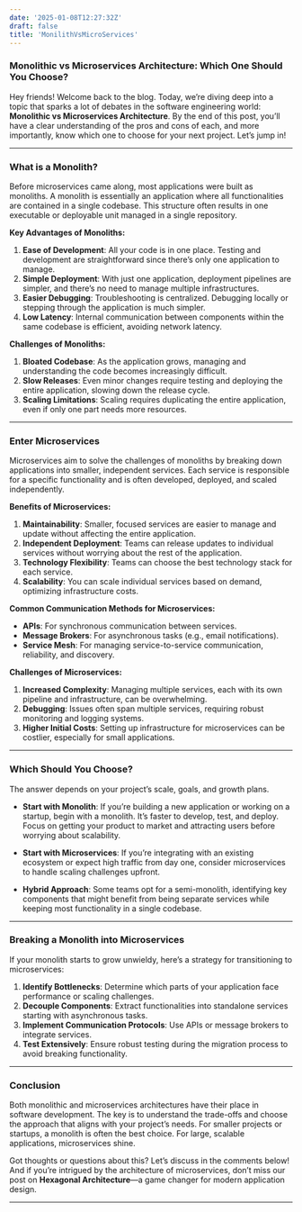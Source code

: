 ```yaml
---
date: '2025-01-08T12:27:32Z'
draft: false
title: 'MonilithVsMicroServices'
---
```



### **Monolithic vs Microservices Architecture: Which One Should You Choose?**

Hey friends! Welcome back to the blog. Today, we’re diving deep into a topic that sparks a lot of debates in the software engineering world: **Monolithic vs Microservices Architecture**. By the end of this post, you’ll have a clear understanding of the pros and cons of each, and more importantly, know which one to choose for your next project. Let’s jump in!

---

### **What is a Monolith?**

Before microservices came along, most applications were built as monoliths. A monolith is essentially an application where all functionalities are contained in a single codebase. This structure often results in one executable or deployable unit managed in a single repository.

**Key Advantages of Monoliths:**
1. **Ease of Development**: All your code is in one place. Testing and development are straightforward since there’s only one application to manage.
2. **Simple Deployment**: With just one application, deployment pipelines are simpler, and there’s no need to manage multiple infrastructures.
3. **Easier Debugging**: Troubleshooting is centralized. Debugging locally or stepping through the application is much simpler.
4. **Low Latency**: Internal communication between components within the same codebase is efficient, avoiding network latency.

**Challenges of Monoliths:**
1. **Bloated Codebase**: As the application grows, managing and understanding the code becomes increasingly difficult.
2. **Slow Releases**: Even minor changes require testing and deploying the entire application, slowing down the release cycle.
3. **Scaling Limitations**: Scaling requires duplicating the entire application, even if only one part needs more resources.

---

### **Enter Microservices**

Microservices aim to solve the challenges of monoliths by breaking down applications into smaller, independent services. Each service is responsible for a specific functionality and is often developed, deployed, and scaled independently.

**Benefits of Microservices:**
1. **Maintainability**: Smaller, focused services are easier to manage and update without affecting the entire application.
2. **Independent Deployment**: Teams can release updates to individual services without worrying about the rest of the application.
3. **Technology Flexibility**: Teams can choose the best technology stack for each service.
4. **Scalability**: You can scale individual services based on demand, optimizing infrastructure costs.

**Common Communication Methods for Microservices:**
- **APIs**: For synchronous communication between services.
- **Message Brokers**: For asynchronous tasks (e.g., email notifications).
- **Service Mesh**: For managing service-to-service communication, reliability, and discovery.

**Challenges of Microservices:**
1. **Increased Complexity**: Managing multiple services, each with its own pipeline and infrastructure, can be overwhelming.
2. **Debugging**: Issues often span multiple services, requiring robust monitoring and logging systems.
3. **Higher Initial Costs**: Setting up infrastructure for microservices can be costlier, especially for small applications.

---

### **Which Should You Choose?**

The answer depends on your project’s scale, goals, and growth plans.

- **Start with Monolith**: If you’re building a new application or working on a startup, begin with a monolith. It’s faster to develop, test, and deploy. Focus on getting your product to market and attracting users before worrying about scalability.
  
- **Start with Microservices**: If you’re integrating with an existing ecosystem or expect high traffic from day one, consider microservices to handle scaling challenges upfront.

- **Hybrid Approach**: Some teams opt for a semi-monolith, identifying key components that might benefit from being separate services while keeping most functionality in a single codebase.

---

### **Breaking a Monolith into Microservices**

If your monolith starts to grow unwieldy, here’s a strategy for transitioning to microservices:
1. **Identify Bottlenecks**: Determine which parts of your application face performance or scaling challenges.
2. **Decouple Components**: Extract functionalities into standalone services starting with asynchronous tasks.
3. **Implement Communication Protocols**: Use APIs or message brokers to integrate services.
4. **Test Extensively**: Ensure robust testing during the migration process to avoid breaking functionality.

---

### **Conclusion**

Both monolithic and microservices architectures have their place in software development. The key is to understand the trade-offs and choose the approach that aligns with your project’s needs. For smaller projects or startups, a monolith is often the best choice. For large, scalable applications, microservices shine.

Got thoughts or questions about this? Let’s discuss in the comments below! And if you’re intrigued by the architecture of microservices, don’t miss our post on **Hexagonal Architecture**—a game changer for modern application design.

---


